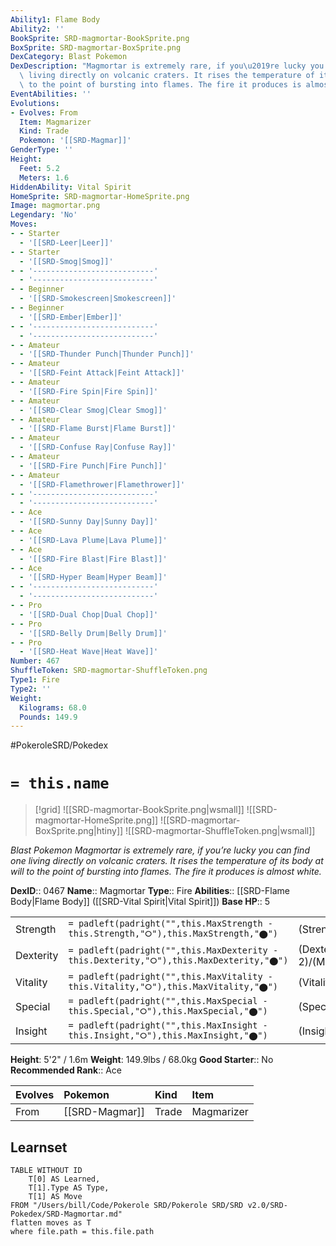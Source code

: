 ```yaml
---
Ability1: Flame Body
Ability2: ''
BookSprite: SRD-magmortar-BookSprite.png
BoxSprite: SRD-magmortar-BoxSprite.png
DexCategory: Blast Pokemon
DexDescription: "Magmortar is extremely rare, if you\u2019re lucky you can find one\
  \ living directly on volcanic craters. It rises the temperature of its body at will\
  \ to the point of bursting into flames. The fire it produces is almost white."
EventAbilities: ''
Evolutions:
- Evolves: From
  Item: Magmarizer
  Kind: Trade
  Pokemon: '[[SRD-Magmar]]'
GenderType: ''
Height:
  Feet: 5.2
  Meters: 1.6
HiddenAbility: Vital Spirit
HomeSprite: SRD-magmortar-HomeSprite.png
Image: magmortar.png
Legendary: 'No'
Moves:
- - Starter
  - '[[SRD-Leer|Leer]]'
- - Starter
  - '[[SRD-Smog|Smog]]'
- - '---------------------------'
  - '---------------------------'
- - Beginner
  - '[[SRD-Smokescreen|Smokescreen]]'
- - Beginner
  - '[[SRD-Ember|Ember]]'
- - '---------------------------'
  - '---------------------------'
- - Amateur
  - '[[SRD-Thunder Punch|Thunder Punch]]'
- - Amateur
  - '[[SRD-Feint Attack|Feint Attack]]'
- - Amateur
  - '[[SRD-Fire Spin|Fire Spin]]'
- - Amateur
  - '[[SRD-Clear Smog|Clear Smog]]'
- - Amateur
  - '[[SRD-Flame Burst|Flame Burst]]'
- - Amateur
  - '[[SRD-Confuse Ray|Confuse Ray]]'
- - Amateur
  - '[[SRD-Fire Punch|Fire Punch]]'
- - Amateur
  - '[[SRD-Flamethrower|Flamethrower]]'
- - '---------------------------'
  - '---------------------------'
- - Ace
  - '[[SRD-Sunny Day|Sunny Day]]'
- - Ace
  - '[[SRD-Lava Plume|Lava Plume]]'
- - Ace
  - '[[SRD-Fire Blast|Fire Blast]]'
- - Ace
  - '[[SRD-Hyper Beam|Hyper Beam]]'
- - '---------------------------'
  - '---------------------------'
- - Pro
  - '[[SRD-Dual Chop|Dual Chop]]'
- - Pro
  - '[[SRD-Belly Drum|Belly Drum]]'
- - Pro
  - '[[SRD-Heat Wave|Heat Wave]]'
Number: 467
ShuffleToken: SRD-magmortar-ShuffleToken.png
Type1: Fire
Type2: ''
Weight:
  Kilograms: 68.0
  Pounds: 149.9
---
```


#PokeroleSRD/Pokedex

# `= this.name`

> [!grid]
> ![[SRD-magmortar-BookSprite.png|wsmall]]
> ![[SRD-magmortar-HomeSprite.png]]
> ![[SRD-magmortar-BoxSprite.png|htiny]]
> ![[SRD-magmortar-ShuffleToken.png|wsmall]]


*Blast Pokemon*
*Magmortar is extremely rare, if you’re lucky you can find one living directly on volcanic craters. It rises the temperature of its body at will to the point of bursting into flames. The fire it produces is almost white.*

**DexID**:: 0467
**Name**:: Magmortar
**Type**:: Fire
**Abilities**:: [[SRD-Flame Body|Flame Body]] ([[SRD-Vital Spirit|Vital Spirit]])
**Base HP**:: 5

|           |                                                                                        |                                          |
| --------- | -------------------------------------------------------------------------------------- | ---------------------------------------- |
| Strength  | `= padleft(padright("",this.MaxStrength - this.Strength,"⭘"),this.MaxStrength,"⬤")`    | (Strength::3)/(MaxStrength::6)   |
| Dexterity | `= padleft(padright("",this.MaxDexterity - this.Dexterity,"⭘"),this.MaxDexterity,"⬤")` | (Dexterity:: 2)/(MaxDexterity::5) |
| Vitality  | `= padleft(padright("",this.MaxVitality - this.Vitality,"⭘"),this.MaxVitality,"⬤")`    | (Vitality::2)/(MaxVitality::4)   |
| Special   | `= padleft(padright("",this.MaxSpecial - this.Special,"⭘"),this.MaxSpecial,"⬤")`       | (Special::3)/(MaxSpecial::7)     |
| Insight   | `= padleft(padright("",this.MaxInsight - this.Insight,"⭘"),this.MaxInsight,"⬤")`       | (Insight::3)/(MaxInsight::6)     |

**Height**: 5'2" / 1.6m
**Weight**: 149.9lbs / 68.0kg
**Good Starter**:: No
**Recommended Rank**:: Ace

| Evolves   | Pokemon        | Kind   | Item       |
|:----------|:---------------|:-------|:-----------|
| From      | [[SRD-Magmar]] | Trade  | Magmarizer |

## Learnset

```dataview
TABLE WITHOUT ID
    T[0] AS Learned,
    T[1].Type AS Type,
    T[1] AS Move
FROM "/Users/bill/Code/Pokerole SRD/Pokerole SRD/SRD v2.0/SRD-Pokedex/SRD-Magmortar.md"
flatten moves as T
where file.path = this.file.path
```
